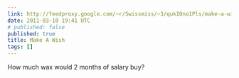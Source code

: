 ```yaml
---
link: http://feedproxy.google.com/~r/Swissmiss/~3/qukIOno1Pls/make-a-wish.html
date: 2011-03-10 19:41 UTC
# published: false
published: true
title: Make A Wish
tags: []
---
```


How much wax would 2 months of salary buy?
